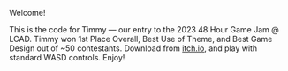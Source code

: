 Welcome! 

This is the code for Timmy — our entry to the 2023 48 Hour Game Jam @ LCAD. Timmy won 1st Place Overall, Best Use of Theme, and Best Game Design out of ~50 contestants. Download from [itch.io](https://wisterite.itch.io/timmy), and play with standard WASD controls. Enjoy!

